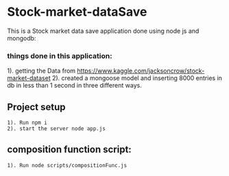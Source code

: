 # Stock-market-dataSave

This is a Stock market data save application done using node js and mongodb:

### things done in this application:
1). getting the Data from https://www.kaggle.com/jacksoncrow/stock-market-dataset
2). created a mongoose model and inserting 8000 entries in db in less than 1 second in three different ways.

## Project setup
```
1). Run npm i
2). start the server node app.js
```

## composition function script:
```
1). Run node scripts/compositionFunc.js
```
